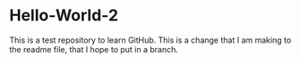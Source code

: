 # Hello-World-2
This is a test repository to learn GitHub.
This is a change that I am making to the readme file, that I hope to put in a branch.
